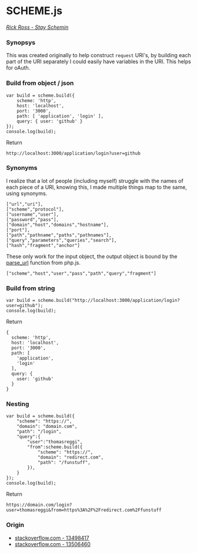 # SCHEME.js

_[Rick Ross - Stay Schemin](http://www.youtube.com/watch?v=-6ebutx-Fww)_

### Synopsys

This was created originally to help construct `request` URI's, by building each part of the URI separately I could easily have variables in the URI. This helps for oAuth.

### Build from object / json

	var build = scheme.build({
	    scheme: 'http',
	    host: 'localhost',
	    port: '3000',
	    path: [ 'application', 'login' ],
	    query: { user: 'github' }
	});
	console.log(build);

Return


	http://localhost:3000/application/login?user=github

### Synonyms

I realize that a lot of people (including myself) struggle with the names of each piece of a URI, knowing this, I made multiple things map to the same, using synonyms.

	["url","uri"],
	["scheme","protocol"],
	["username","user"],
	["password","pass"],
	["domain","host","domains","hostname"],
	["port"],
	["path","pathname","paths","pathnames"],
	["query","parameters","queries","search"],
	["hash","fragment","anchor"]
	
These only work for the input object, the output object is bound by the [parse_url](http://phpjs.org/functions/parse_url/) function from php.js.

	["scheme","host","user","pass","path","query","fragment"]
	
### Build from string

	var build = scheme.build("http://localhost:3000/application/login?user=github");
	console.log(build);	

Return 

	{
	  scheme: 'http',
	  host: 'localhost',
	  port: '3000',
	  path: [
	    'application',
	    'login'
	  ],
	  query: {
	    user: 'github'
	  }
	}

### Nesting

	var build = scheme.build({
	    "scheme": "https://",
	    "domain": "domain.com",
	    "path": "/login",
	    "query":{
	        "user":"thomasreggi",
	        "from":scheme.build({
	            "scheme": "https://",
	            "domain": "redirect.com",
	            "path": "/funstuff",
	        }),
	    }
	});
	console.log(build);

Return

	https://domain.com/login?user=thomasreggi&from=https%3A%2F%2Fredirect.com%2Ffunstuff

### Origin

* [stackoverflow.com - 13498417](http://stackoverflow.com/questions/13498417/build-urls-from-json)
* [stackoverflow.com - 13506460](http://stackoverflow.com/questions/13506460/how-to-extract-the-host-from-a-url-in-javascript/13506482#13506482)
